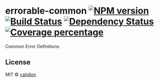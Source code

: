 # errorable-common [![NPM version][npm-image]][npm-url] [![Build Status][travis-image]][travis-url] [![Dependency Status][daviddm-image]][daviddm-url] [![Coverage percentage][coveralls-image]][coveralls-url]

Common Error Definitions

## License

MIT © [calidion](blog.3gcnbeta.com)


[npm-image]: https://badge.fury.io/errorable/errorable-common.svg
[npm-url]: https://npmjs.org/package/errorable-common
[travis-image]: https://travis-ci.org/errorable/errorable-common.svg
[travis-url]: https://travis-ci.org/errorable/errorable-common
[daviddm-image]: https://david-dm.org/errorable/errorable-common.svg?theme=shields.io
[daviddm-url]: https://david-dm.org/errorable/errorable-common
[coveralls-image]: https://coveralls.io/repos/errorable/errorable-common/badge.svg?branch=master&service=github
[coveralls-url]: https://coveralls.io/github/errorable/errorable-common?branch=master

